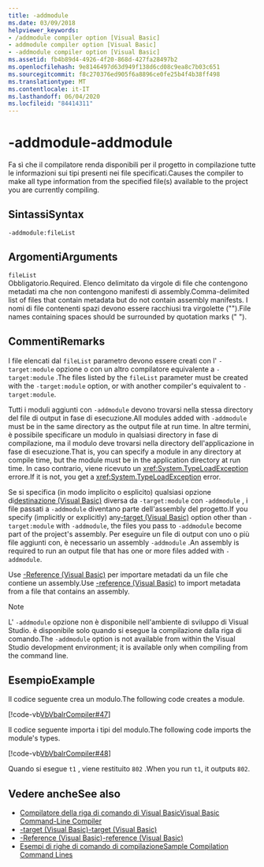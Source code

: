 ```yaml
---
title: -addmodule
ms.date: 03/09/2018
helpviewer_keywords:
- /addmodule compiler option [Visual Basic]
- addmodule compiler option [Visual Basic]
- -addmodule compiler option [Visual Basic]
ms.assetid: fb4b89d4-4926-4f20-868d-427fa28497b2
ms.openlocfilehash: 9e8146497d63d949f138d6cd08c9ea8c7b03c651
ms.sourcegitcommit: f8c270376ed905f6a8896ce0fe25b4f4b38ff498
ms.translationtype: MT
ms.contentlocale: it-IT
ms.lasthandoff: 06/04/2020
ms.locfileid: "84414311"
---
```

# <a name="-addmodule"></a><span data-ttu-id="a6785-102">-addmodule</span><span class="sxs-lookup"><span data-stu-id="a6785-102">-addmodule</span></span>
<span data-ttu-id="a6785-103">Fa sì che il compilatore renda disponibili per il progetto in compilazione tutte le informazioni sui tipi presenti nei file specificati.</span><span class="sxs-lookup"><span data-stu-id="a6785-103">Causes the compiler to make all type information from the specified file(s) available to the project you are currently compiling.</span></span>  
  
## <a name="syntax"></a><span data-ttu-id="a6785-104">Sintassi</span><span class="sxs-lookup"><span data-stu-id="a6785-104">Syntax</span></span>  
  
```console  
-addmodule:fileList  
```  
  
## <a name="arguments"></a><span data-ttu-id="a6785-105">Argomenti</span><span class="sxs-lookup"><span data-stu-id="a6785-105">Arguments</span></span>  
 `fileList`  
 <span data-ttu-id="a6785-106">Obbligatorio.</span><span class="sxs-lookup"><span data-stu-id="a6785-106">Required.</span></span> <span data-ttu-id="a6785-107">Elenco delimitato da virgole di file che contengono metadati ma che non contengono manifesti di assembly.</span><span class="sxs-lookup"><span data-stu-id="a6785-107">Comma-delimited list of files that contain metadata but do not contain assembly manifests.</span></span> <span data-ttu-id="a6785-108">I nomi di file contenenti spazi devono essere racchiusi tra virgolette ("").</span><span class="sxs-lookup"><span data-stu-id="a6785-108">File names containing spaces should be surrounded by quotation marks (" ").</span></span>  
  
## <a name="remarks"></a><span data-ttu-id="a6785-109">Commenti</span><span class="sxs-lookup"><span data-stu-id="a6785-109">Remarks</span></span>  
 <span data-ttu-id="a6785-110">I file elencati dal `fileList` parametro devono essere creati con l' `-target:module` opzione o con un altro compilatore equivalente a `-target:module` .</span><span class="sxs-lookup"><span data-stu-id="a6785-110">The files listed by the `fileList` parameter must be created with the `-target:module` option, or with another compiler's equivalent to `-target:module`.</span></span>  
  
 <span data-ttu-id="a6785-111">Tutti i moduli aggiunti con `-addmodule` devono trovarsi nella stessa directory del file di output in fase di esecuzione.</span><span class="sxs-lookup"><span data-stu-id="a6785-111">All modules added with `-addmodule` must be in the same directory as the output file at run time.</span></span> <span data-ttu-id="a6785-112">In altre termini, è possibile specificare un modulo in qualsiasi directory in fase di compilazione, ma il modulo deve trovarsi nella directory dell'applicazione in fase di esecuzione.</span><span class="sxs-lookup"><span data-stu-id="a6785-112">That is, you can specify a module in any directory at compile time, but the module must be in the application directory at run time.</span></span> <span data-ttu-id="a6785-113">In caso contrario, viene ricevuto un <xref:System.TypeLoadException> errore.</span><span class="sxs-lookup"><span data-stu-id="a6785-113">If it is not, you get a <xref:System.TypeLoadException> error.</span></span>  
  
 <span data-ttu-id="a6785-114">Se si specifica (in modo implicito o esplicito) qualsiasi opzione di[destinazione (Visual Basic)](target.md) diversa da `-target:module` con `-addmodule` , i file passati a `-addmodule` diventano parte dell'assembly del progetto.</span><span class="sxs-lookup"><span data-stu-id="a6785-114">If you specify (implicitly or explicitly) any[-target (Visual Basic)](target.md) option other than `-target:module` with `-addmodule`, the files you pass to `-addmodule` become part of the project's assembly.</span></span> <span data-ttu-id="a6785-115">Per eseguire un file di output con uno o più file aggiunti con, è necessario un assembly `-addmodule` .</span><span class="sxs-lookup"><span data-stu-id="a6785-115">An assembly is required to run an output file that has one or more files added with `-addmodule`.</span></span>  
  
 <span data-ttu-id="a6785-116">Use [-Reference (Visual Basic)](reference.md) per importare metadati da un file che contiene un assembly.</span><span class="sxs-lookup"><span data-stu-id="a6785-116">Use [-reference (Visual Basic)](reference.md) to import metadata from a file that contains an assembly.</span></span>  
  
> [!NOTE]
> <span data-ttu-id="a6785-117">L' `-addmodule` opzione non è disponibile nell'ambiente di sviluppo di Visual Studio. è disponibile solo quando si esegue la compilazione dalla riga di comando.</span><span class="sxs-lookup"><span data-stu-id="a6785-117">The `-addmodule` option is not available from within the Visual Studio development environment; it is available only when compiling from the command line.</span></span>  
  
## <a name="example"></a><span data-ttu-id="a6785-118">Esempio</span><span class="sxs-lookup"><span data-stu-id="a6785-118">Example</span></span>  
 <span data-ttu-id="a6785-119">Il codice seguente crea un modulo.</span><span class="sxs-lookup"><span data-stu-id="a6785-119">The following code creates a module.</span></span>  
  
 [!code-vb[VbVbalrCompiler#47](~/samples/snippets/visualbasic/VS_Snippets_VBCSharp/VbVbalrCompiler/VB/OptionStrictOff.vb#47)]  
  
 <span data-ttu-id="a6785-120">Il codice seguente importa i tipi del modulo.</span><span class="sxs-lookup"><span data-stu-id="a6785-120">The following code imports the module's types.</span></span>  
  
 [!code-vb[VbVbalrCompiler#48](~/samples/snippets/visualbasic/VS_Snippets_VBCSharp/VbVbalrCompiler/VB/OptionStrictOff.vb#48)]  
  
 <span data-ttu-id="a6785-121">Quando si esegue `t1` , viene restituito `802` .</span><span class="sxs-lookup"><span data-stu-id="a6785-121">When you run `t1`, it outputs `802`.</span></span>  
  
## <a name="see-also"></a><span data-ttu-id="a6785-122">Vedere anche</span><span class="sxs-lookup"><span data-stu-id="a6785-122">See also</span></span>

- [<span data-ttu-id="a6785-123">Compilatore della riga di comando di Visual Basic</span><span class="sxs-lookup"><span data-stu-id="a6785-123">Visual Basic Command-Line Compiler</span></span>](index.md)
- [<span data-ttu-id="a6785-124">-target (Visual Basic)</span><span class="sxs-lookup"><span data-stu-id="a6785-124">-target (Visual Basic)</span></span>](target.md)
- [<span data-ttu-id="a6785-125">-Reference (Visual Basic)</span><span class="sxs-lookup"><span data-stu-id="a6785-125">-reference (Visual Basic)</span></span>](reference.md)
- [<span data-ttu-id="a6785-126">Esempi di righe di comando di compilazione</span><span class="sxs-lookup"><span data-stu-id="a6785-126">Sample Compilation Command Lines</span></span>](sample-compilation-command-lines.md)
